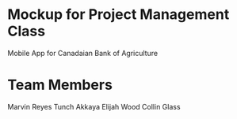 # Mockup for Project Management Class

Mobile App for Canadaian Bank of Agriculture

# Team Members

Marvin Reyes
Tunch Akkaya
Elijah Wood
Collin Glass
